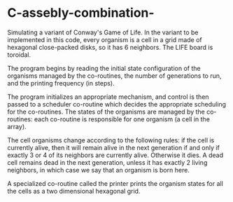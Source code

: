 # C-assebly-combination-
Simulating a variant of Conway's Game of Life.
In the variant to be implemented in this code, every organism is a cell in a grid made of hexagonal close-packed disks, so it has 6 neighbors. The LIFE board is toroidal.

The program begins by reading the initial state configuration of the organisms managed by the co-routines, the number of generations to run, and the printing frequency (in steps).

The program initializes an appropriate mechanism, and control is then passed to a scheduler co-routine which decides the appropriate scheduling for the co-routines. The states of the organisms are managed by the co-routines: each co-routine is responsible for one organism (a cell in the array).

The cell organisms change according to the following rules: if the cell is currently alive, then it will remain alive in the next generation if and only if exactly 3 or 4 of its neighbors are currently alive. Otherwise it dies. A dead cell remains dead in the next generation, unless it has exactly 2 living neighbors, in which case we say that an organism is born here.

A specialized co-routine called the printer prints the organism states for all the cells as a two dimensional hexagonal grid.
